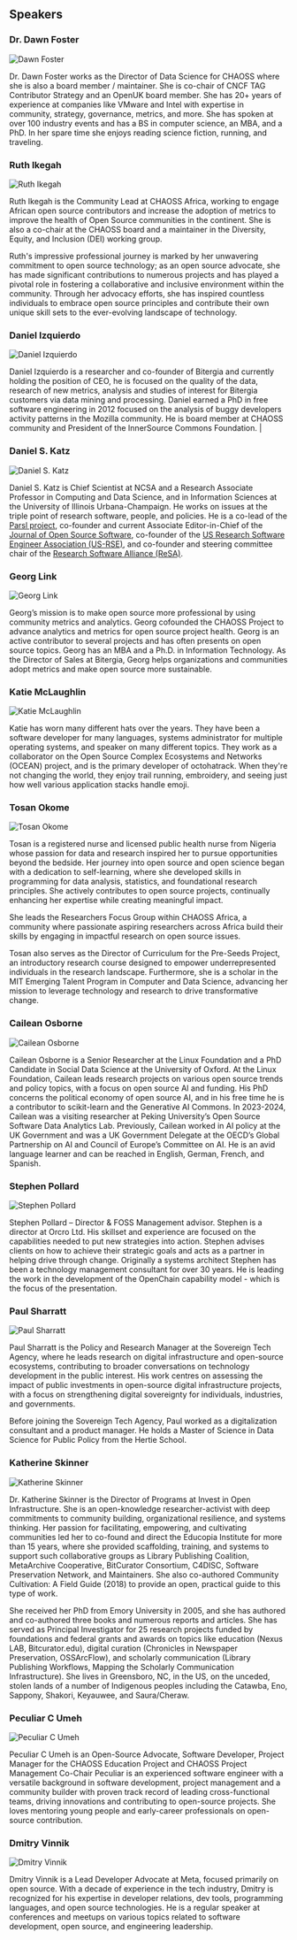 ## Speakers 


### Dr. Dawn Foster

![Dawn Foster](https://github.com/chaoss/website/blob/main/CHAOSScon/2025Europe/images/foster.jpg)

Dr. Dawn Foster works as the Director of Data Science for CHAOSS where she is also a board member / maintainer. She is co-chair of CNCF TAG Contributor Strategy and an OpenUK board member. She has 20+ years of experience at companies like VMware and Intel with expertise in community, strategy, governance, metrics, and more. She has spoken at over 100 industry events and has a BS in computer science, an MBA, and a PhD. In her spare time she enjoys reading science fiction, running, and traveling.


### Ruth Ikegah

![Ruth Ikegah](https://github.com/chaoss/website/blob/main/CHAOSScon/2025Europe/images/ikegah.jpg)

Ruth Ikegah is the Community Lead at CHAOSS Africa, working to engage African open source contributors and increase the adoption of metrics to improve the health of Open Source communities in the continent. She is also a co-chair at the CHAOSS board and a maintainer in the Diversity, Equity, and Inclusion (DEI) working group.

Ruth's impressive professional journey is marked by her unwavering commitment to open source technology; as an open source advocate, she has made significant contributions to numerous projects and has played a pivotal role in fostering a collaborative and inclusive environment within the community. Through her advocacy efforts, she has inspired countless individuals to embrace open source principles and contribute their own unique skill sets to the ever-evolving landscape of technology.

### Daniel Izquierdo

![Daniel Izquierdo](https://github.com/chaoss/website/blob/main/CHAOSScon/2025Europe/images/izquierdo.jpeg)

Daniel Izquierdo is a researcher and co-founder of Bitergia and currently holding the position of CEO, he is focused on the quality of the data, research of new metrics, analysis and studies of interest for Bitergia customers via data mining and processing. Daniel earned a PhD in free software engineering in 2012 focused on the analysis of buggy developers activity patterns in the Mozilla community. He is board member at CHAOSS community and President of the InnerSource Commons Foundation. |

### Daniel S. Katz

![Daniel S. Katz](https://github.com/chaoss/website/blob/main/CHAOSScon/2025Europe/images/katz.png)

Daniel S. Katz is Chief Scientist at NCSA and a Research Associate Professor in Computing and Data Science, and in Information Sciences at the University of Illinois Urbana-Champaign. He works on issues at the triple point of research software, people, and policies.  He is a co-lead of the [Parsl project](https://parsl-project.org), co-founder and current Associate Editor-in-Chief of the [Journal of Open Source Software](https://joss.theoj.org/), co-founder of the [US Research Software Engineer Association (US-RSE)](https://us-rse.org/), and co-founder and steering committee chair of the [Research Software Alliance (ReSA)](https://www.researchsoft.org/).

### Georg Link

![Georg Link](https://github.com/chaoss/website/blob/main/CHAOSScon/2025Europe/images/link.jpeg)

Georg’s mission is to make open source more professional by using community metrics and analytics. Georg cofounded the CHAOSS Project to advance analytics and metrics for open source project health. Georg is an active contributor to several projects and has often presents on open source topics. Georg has an MBA and a Ph.D. in Information Technology. As the Director of Sales at Bitergia, Georg helps organizations and communities adopt metrics and make open source more sustainable.

### Katie McLaughlin

![Katie McLaughlin](https://github.com/chaoss/website/blob/main/CHAOSScon/2025Europe/images/mclaughlin.png)

Katie has worn many different hats over the years. They have been a software developer for many languages, systems administrator for multiple operating systems, and speaker on many different topics. They work as a collaborator on the Open Source Complex Ecosystems and Networks (OCEAN) project, and is the primary developer of octohatrack. When they're not changing the world, they enjoy trail running, embroidery, and seeing just how well various application stacks handle emoji.

### Tosan Okome

![Tosan Okome](https://github.com/chaoss/website/blob/main/CHAOSScon/2025Europe/images/okome.jpeg)

Tosan is a registered nurse and licensed public health nurse from Nigeria whose passion for data and research inspired her to pursue opportunities beyond the bedside. Her journey into open source and open science began with a dedication to self-learning, where she developed skills in programming for data analysis, statistics, and foundational research principles. She actively contributes to open source projects, continually enhancing her expertise while creating meaningful impact. 

She leads the Researchers Focus Group within CHAOSS Africa, a community where passionate aspiring researchers across Africa build their skills by engaging in impactful research on open source issues. 

Tosan also serves as the Director of Curriculum for the Pre-Seeds Project, an introductory research course designed to empower underrepresented individuals in the research landscape. Furthermore, she is a scholar in the MIT Emerging Talent Program in Computer and Data Science, advancing her mission to leverage technology and research to drive transformative change.

### Cailean Osborne

![Cailean Osborne](https://github.com/chaoss/website/blob/main/CHAOSScon/2025Europe/images/osborne.jpg)

Cailean Osborne is a Senior Researcher at the Linux Foundation and a PhD Candidate in Social Data Science at the University of Oxford. At the Linux Foundation, Cailean leads research projects on various open source trends and policy topics, with a focus on open source AI and funding. His PhD concerns the political economy of open source AI, and in his free time he is a contributor to scikit-learn and the Generative AI Commons. In 2023-2024, Cailean was a visiting researcher at Peking University’s Open Source Software Data Analytics Lab. Previously, Cailean worked in AI policy at the UK Government and was a UK Government Delegate at the OECD’s Global Partnership on AI and Council of Europe’s Committee on AI. He is an avid language learner and can be reached in English, German, French, and Spanish.

### Stephen Pollard

![Stephen Pollard](https://github.com/chaoss/website/blob/main/CHAOSScon/2025Europe/images/pollard.jpg)

Stephen Pollard – Director & FOSS Management advisor. Stephen is a director at Orcro Ltd.  His skillset and experience are focused on the capabilities needed to put new strategies into action. Stephen advises clients on how to achieve their strategic goals and acts as a partner in helping drive through change. Originally a systems architect Stephen has been a technology management consultant for over 30 years. He is leading the work in the development of the OpenChain capability model - which is the focus of the presentation.

### Paul Sharratt

![Paul Sharratt](https://github.com/chaoss/website/blob/main/CHAOSScon/2025Europe/images/sharratt.jpg)

Paul Sharratt is the Policy and Research Manager at the Sovereign Tech Agency, where he leads research on digital infrastructure and open-source ecosystems, contributing to broader conversations on technology development in the public interest. His work centres on assessing the impact of public investments in open-source digital infrastructure projects, with a focus on strengthening digital sovereignty for individuals, industries, and governments.

Before joining the Sovereign Tech Agency, Paul worked as a digitalization consultant and a product manager. He holds a Master of Science in Data Science for Public Policy from the Hertie School.

### Katherine Skinner

![Katherine Skinner](https://github.com/chaoss/website/blob/main/CHAOSScon/2025Europe/images/skinner.png)

Dr. Katherine Skinner is the Director of Programs at Invest in Open Infrastructure. She is an open-knowledge researcher-activist with deep commitments to community building, organizational resilience, and systems thinking. Her passion for facilitating, empowering, and cultivating communities led her to co-found and direct the Educopia Institute for more than 15 years, where she provided scaffolding, training, and systems to support such collaborative groups as Library Publishing Coalition, MetaArchive Cooperative, BitCurator Consortium, C4DISC, Software Preservation Network, and Maintainers. She also co-authored Community Cultivation: A Field Guide (2018) to provide an open, practical guide to this type of work.

She received her PhD from Emory University in 2005, and she has authored and co-authored three books and numerous reports and articles. She has served as Principal Investigator for 25 research projects funded by foundations and federal grants and awards on topics like education (Nexus LAB, Bitcurator.edu), digital curation (Chronicles in Newspaper Preservation, OSSArcFlow), and scholarly communication (Library Publishing Workflows, Mapping the Scholarly Communication Infrastructure). She lives in Greensboro, NC, in the US, on the unceded, stolen lands of a number of Indigenous peoples including the Catawba, Eno, Sappony, Shakori, Keyauwee, and Saura/Cheraw.


### Peculiar C Umeh

![Peculiar C Umeh](https://github.com/chaoss/website/blob/main/CHAOSScon/2025Europe/images/umeh.jpg)

Peculiar C Umeh is an Open-Source Advocate, Software Developer, Project Manager for the CHAOSS Education Project and CHAOSS Project Management Co-Chair
Peculiar is an experienced software engineer with a versatile background in software development, project management and a community builder with proven track record of leading cross-functional teams, driving innovations and contributing to open-source projects. She loves mentoring young people and early-career professionals on open-source contribution.

### Dmitry Vinnik

![Dmitry Vinnik](https://github.com/chaoss/website/blob/main/CHAOSScon/2025Europe/images/vinnik.jpeg)

Dmitry Vinnik is a Lead Developer Advocate at Meta, focused primarily on open source. With a decade of experience in the tech industry, Dmitry is recognized for his expertise in developer relations, dev tools, programming languages, and open source technologies. He is a regular speaker at conferences and meetups on various topics related to software development, open source, and engineering leadership.
